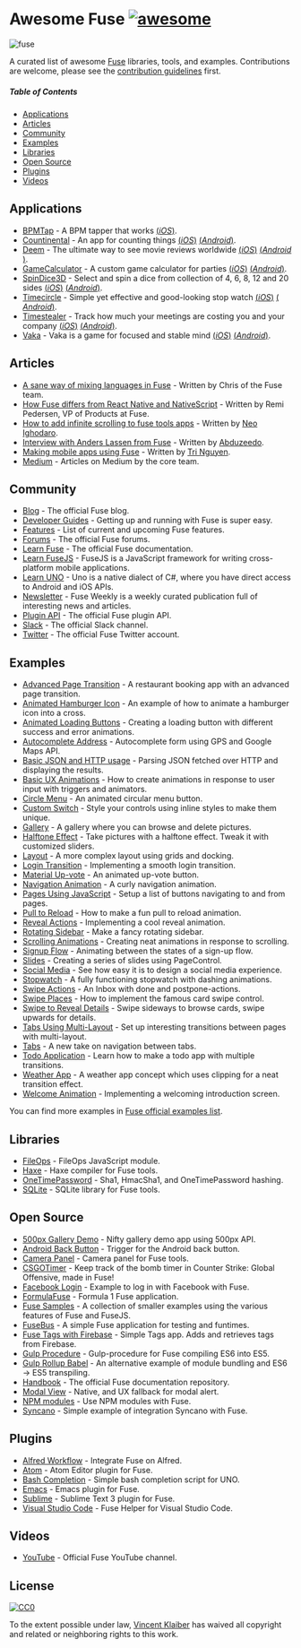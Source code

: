 # Awesome Fuse [![awesome](https://cdn.rawgit.com/sindresorhus/awesome/master/media/badge.svg)](https://github.com/sindresorhus/awesome)

![fuse](https://cloud.githubusercontent.com/assets/499192/11148667/4e33f616-8a1e-11e5-91bc-42f780b63ec9.png)

A curated list of awesome [Fuse](https://www.fusetools.com/) libraries, tools, and examples. Contributions are welcome, please see the [contribution guidelines](CONTRIBUTING.md) first.

##### Table of Contents

- [Applications](#applications)
- [Articles](#articles)
- [Community](#community)
- [Examples](#examples)
- [Libraries](#libraries)
- [Open Source](#open-source)
- [Plugins](#plugins)
- [Videos](#videos)

## Applications

- [BPMTap](https://itunes.apple.com/WebObjects/MZStore.woa/wa/viewSoftware?id=1072222649) - A BPM tapper that works [(​_iOS_​)](https://itunes.apple.com/WebObjects/MZStore.woa/wa/viewSoftware?id=1072222649).
- [Countinental](https://itunes.apple.com/us/app/countinental/id1065815345) - An app for counting things [(​_iOS_​)](https://itunes.apple.com/us/app/countinental/id1065815345) [(​_Android_​)](https://play.google.com/store/apps/details?id=com.Countinental).
- [Deem](http://deemapp.com/) - The ultimate way to see movie reviews worldwide [(​_iOS_​)](https://itunes.apple.com/app/deem-movies/id1057365760) [(​_Android_​)](https://play.google.com/store/apps/details?id=com.deem).
- [GameCalculator](https://itunes.apple.com/us/app/gamecalculator/id952709405) - A custom game calculator for parties [(​_iOS_​)](https://itunes.apple.com/us/app/gamecalculator/id952709405) [(​_Android_​)](https://play.google.com/store/apps/details?id=com.GameCalculator).
- [SpinDice3D](https://itunes.apple.com/us/app/spindice3d/id1082656455) - Select and spin a dice from collection of 4, 6, 8, 12 and 20 sides [(​_iOS_​)](https://itunes.apple.com/us/app/spindice3d/id1082656455) [(​_Android_​)](https://play.google.com/store/apps/details?id=com.SpinDice).
- [Timecircle](https://itunes.apple.com/bt/app/timecircle/id1068220814) - Simple yet effective and good-looking stop watch [(​_iOS_​)](https://itunes.apple.com/bt/app/timecircle/id1068220814) [(​_Android_​)](https://play.google.com/store/apps/details?id=com.vegardstrand.TimeCircle).
- [Timestealer](https://itunes.apple.com/us/app/timestealer/id1073144825) - Track how much your meetings are costing you and your company [(​_iOS_​)](https://itunes.apple.com/us/app/timestealer/id1073144825) [(​_Android_​)](https://play.google.com/store/apps/details?id=com.Timestealer).
- [Vaka](https://itunes.apple.com/us/app/vaka/id1077345742) - Vaka is a game for focused and stable mind [(​_iOS_​)](https://itunes.apple.com/us/app/vaka/id1077345742) [(​_Android_​)](https://play.google.com/store/apps/details?id=com.Vaka).

## Articles

- [A sane way of mixing languages in Fuse](https://medium.com/@fusetools/a-sane-way-of-mixing-languages-in-fuse-660b351c2f96) - Written by Chris of the Fuse team.
- [How Fuse differs from React Native and NativeScript](https://medium.com/@fusetools/how-fuse-differs-from-react-native-and-nativescript-525344f02aaf#.pa1n8uh5l) - Written by Remi Pedersen, VP of Products at Fuse.
- [How to add infinite scrolling to fuse tools apps](http://creativitykills.co/how-to-add-infinite-scrolling-to-fuse-app/) - Written by [Neo Ighodaro](https://github.com/neoighodaro).
- [Interview with Anders Lassen from Fuse](http://abduzeedo.com/interview-anders-lassen-fuse) - Written by [Abduzeedo](http://abduzeedo.com/).
- [Making mobile apps using Fuse](https://tmn.io/read/2015-11-22-making-mobile-apps-using-Fuse) - Written by [Tri Nguyen](https://github.com/tmn/).
- [Medium](https://medium.com/@fusetools) - Articles on Medium by the core team.

## Community

- [Blog](https://www.fusetools.com/blog) - The official Fuse blog.
- [Developer Guides](https://www.fusetools.com/learn/guides) - Getting up and running with Fuse is super easy.
- [Features](https://www.fusetools.com/learn/features) - List of current and upcoming Fuse features.
- [Forums](https://www.fusetools.com/community/forums) - The official Fuse forums.
- [Learn Fuse](https://www.fusetools.com/learn/fuse) - The official Fuse documentation.
- [Learn FuseJS](https://www.fusetools.com/learn/fusejs) - FuseJS is a JavaScript framework for writing cross-platform mobile applications.
- [Learn UNO](https://www.fusetools.com/learn/uno) - Uno is a native dialect of C#, where you have direct access to Android and iOS APIs.
- [Newsletter](http://weekly.fusetools.com/) - Fuse Weekly is a weekly curated publication full of interesting news and articles.
- [Plugin API](https://www.fusetools.com/learn/guides/fuse-protocol) - The official Fuse plugin API.
- [Slack](http://slackcommunity.fusetools.com/) - The official Slack channel.
- [Twitter](https://twitter.com/fusetools) - The official Fuse Twitter account.

## Examples

- [Advanced Page Transition](https://www.fusetools.com/examples/advanced-transition) - A restaurant booking app with an advanced page transition.
- [Animated Hamburger Icon](https://www.fusetools.com/examples/animated-menu-icon) - An example of how to animate a hamburger icon into a cross.
- [Animated Loading Buttons](https://www.fusetools.com/examples/loading-button) - Creating a loading button with different success and error animations.
- [Autocomplete Address](https://github.com/LuisRodriguezLD/Fuse-Geolocation-Autocomplete) - Autocomplete form using GPS and Google Maps API.
- [Basic JSON and HTTP usage](https://www.fusetools.com/examples/http-json) - Parsing JSON fetched over HTTP and displaying the results.
- [Basic UX Animations](https://www.fusetools.com/examples/basic-ux-animations) - How to create animations in response to user input with triggers and animators.
- [Circle Menu](https://www.fusetools.com/examples/circle-menu) - An animated circular menu button.
- [Custom Switch](https://www.fusetools.com/examples/custom-switch) - Style your controls using inline styles to make them unique.
- [Gallery](https://www.fusetools.com/examples/gallery) - A gallery where you can browse and delete pictures.
- [Halftone Effect](https://www.fusetools.com/examples/halftone-effect) - Take pictures with a halftone effect. Tweak it with customized sliders.
- [Layout](https://www.fusetools.com/examples/layout) - A more complex layout using grids and docking.
- [Login Transition](https://www.fusetools.com/examples/login-transition) - Implementing a smooth login transition.
- [Material Up-vote](https://www.fusetools.com/examples/material-upvote) - An animated up-vote button.
- [Navigation Animation](https://www.fusetools.com/examples/navigation-animation) - A curly navigation animation.
- [Pages Using JavaScript](https://www.fusetools.com/examples/pages-using-js) - Setup a list of buttons navigating to and from pages.
- [Pull to Reload](https://www.fusetools.com/examples/pull-to-reload) - How to make a fun pull to reload animation.
- [Reveal Actions](https://www.fusetools.com/examples/reveal-actions) - Implementing a cool reveal animation.
- [Rotating Sidebar](https://www.fusetools.com/examples/rotating-sidebar) - Make a fancy rotating sidebar.
- [Scrolling Animations](https://www.fusetools.com/examples/scrolling-animation) - Creating neat animations in response to scrolling.
- [Signup Flow](https://www.fusetools.com/examples/signup-concept) - Animating between the states of a sign-up flow.
- [Slides](https://www.fusetools.com/examples/page-control) - Creating a series of slides using PageControl.
- [Social Media](https://www.fusetools.com/examples/social-media-screen) - See how easy it is to design a social media experience.
- [Stopwatch](https://www.fusetools.com/examples/stopwatch) - A fully functioning stopwatch with dashing animations.
- [Swipe Actions](https://www.fusetools.com/examples/inbox) - An Inbox with done and postpone-actions.
- [Swipe Places](https://www.fusetools.com/examples/swipe-places) - How to implement the famous card swipe control.
- [Swipe to Reveal Details](https://www.fusetools.com/examples/swipe-gesture-reveal) - Swipe sideways to browse cards, swipe upwards for details.
- [Tabs Using Multi-Layout](https://www.fusetools.com/examples/tabs-multi-layout) - Set up interesting transitions between pages with multi-layout.
- [Tabs](https://www.fusetools.com/examples/cards-menu) - A new take on navigation between tabs.
- [Todo Application](https://www.fusetools.com/examples/todo-app) - Learn how to make a todo app with multiple transitions.
- [Weather App](https://www.fusetools.com/examples/weather-app) - A weather app concept which uses clipping for a neat transition effect.
- [Welcome Animation](https://www.fusetools.com/examples/welcome-animation) - Implementing a welcoming introduction screen.

You can find more examples in [Fuse official examples list](https://www.fusetools.com/examples).

## Libraries

- [FileOps](https://www.fusetools.com/community/forums/show_and_tell/fileops_javascript_module) - FileOps JavaScript module.
- [Haxe](https://github.com/elsassph/fusetools-haxe) - Haxe compiler for Fuse tools.
- [OneTimePassword](https://github.com/torial/fuse-community) - Sha1, HmacSha1, and OneTimePassword hashing.
- [SQLite](https://github.com/bolav/fuse-sqlite) - SQLite library for Fuse tools.

## Open Source

- [500px Gallery Demo](https://github.com/jveres/D500px) - Nifty gallery demo app using 500px API.
- [Android Back Button](https://github.com/bolav/fuse-backbutton-trigger) - Trigger for the Android back button.
- [Camera Panel](https://github.com/bolav/fuse-camerapanel) - Camera panel for Fuse tools.
- [CSGOTimer](https://github.com/sanderdan/CSGOTimer) - Keep track of the bomb timer in Counter Strike: Global Offensive, made in Fuse!
- [Facebook Login](https://github.com/bolav/fuse-facebook-login) - Example to log in with Facebook with Fuse.
- [FormulaFuse](https://github.com/sanderdan/FormulaFuse) - Formula 1 Fuse application.
- [Fuse Samples](https://github.com/fusetools/fuse-samples) - A collection of smaller examples using the various features of Fuse and FuseJS.
- [FuseBus](http://tmn.github.io/FuseBus/) - A simple Fuse application for testing and funtimes.
- [Fuse Tags with Firebase](https://github.com/offwings/Fuse-Tags-with-Firebase) - Simple Tags app. Adds and retrieves tags from Firebase.
- [Gulp Procedure](https://github.com/joms/gulp-fuse) - Gulp-procedure for Fuse compiling ES6 into ES5.
- [Gulp Rollup Babel](https://github.com/sebbert/fuse-gulp-rollup-babel) - An alternative example of module bundling and ES6 -> ES5 transpiling.
- [Handbook](https://github.com/fusetools/handbook-docs) - The official Fuse documentation repository.
- [Modal View](https://github.com/bolav/fuse-modalview) - Native, and UX fallback for modal alert.
- [NPM modules](https://github.com/bolav/fuse-npm) - Use NPM modules with Fuse.
- [Syncano](https://github.com/Syncano/syncano-fuse-example) - Simple example of integration Syncano with Fuse.

## Plugins

- [Alfred Workflow](https://github.com/Hazealign/fuse-alfred-workflow) - Integrate Fuse on Alfred.
- [Atom](https://github.com/fusetools/Fuse.AtomPlugin) - Atom Editor plugin for Fuse.
- [Bash Completion](https://github.com/fusetools/UnoBashCompletion) - Simple bash completion script for UNO.
- [Emacs](https://github.com/kristianhasselknippe/fuse-mode) - Emacs plugin for Fuse.
- [Sublime](https://github.com/fusetools/Fuse.SublimePlugin) - Sublime Text 3 plugin for Fuse.
- [Visual Studio Code](https://github.com/Hazealign/vscode-fuse) - Fuse Helper for Visual Studio Code.

## Videos

- [YouTube](https://www.youtube.com/channel/UCPizp_2dBkLlXRFnbieG3Qw/feed) - Official Fuse YouTube channel.

## License

[![CC0](https://licensebuttons.net/p/zero/1.0/88x31.png)](http://creativecommons.org/publicdomain/zero/1.0/)

To the extent possible under law, [Vincent Klaiber](https://vinkla.com) has waived all copyright and related or neighboring rights to this work.
